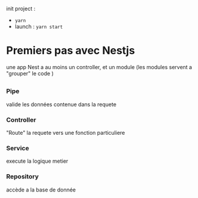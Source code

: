 init project :

- `yarn`
- launch : `yarn start`

# Premiers pas avec Nestjs

une app Nest a au moins un controller, et un module (les modules servent a "grouper" le code )

##

### Pipe

valide les données contenue dans la requete

### Controller

"Route" la requete vers une fonction particuliere

### Service

execute la logique metier

### Repository

accède a la base de donnée
